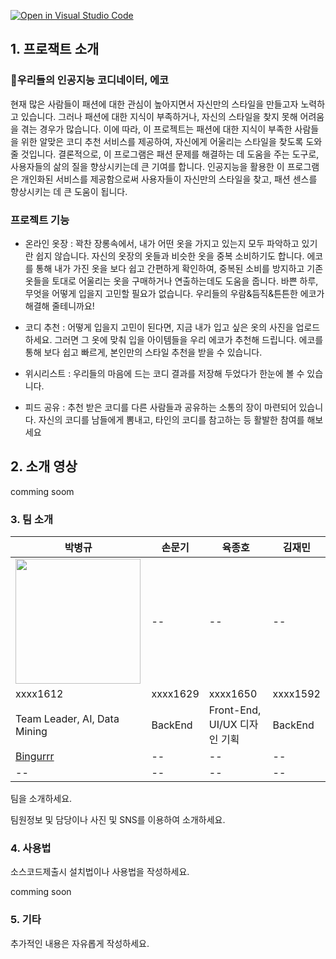 [![Open in Visual Studio Code](https://classroom.github.com/assets/open-in-vscode-c66648af7eb3fe8bc4f294546bfd86ef473780cde1dea487d3c4ff354943c9ae.svg)](https://classroom.github.com/online_ide?assignment_repo_id=10081352&assignment_repo_type=AssignmentRepo)

## 1. 프로잭트 소개

### 🤖우리들의 인공지능 코디네이터, 에코

현재 많은 사람들이 패션에 대한 관심이 높아지면서 자신만의 스타일을 만들고자 노력하고 있습니다. 그러나 패션에 대한 지식이 부족하거나, 자신의 스타일을 찾지 못해 어려움을 겪는 경우가 많습니다. 이에 따라, 이 프로젝트는 패션에 대한 지식이 부족한 사람들을 위한 알맞은 코디 추천 서비스를 제공하여, 자신에게 어울리는 스타일을 찾도록 도와줄 것입니다. 결론적으로, 이 프로그램은 패션 문제를 해결하는 데 도움을 주는 도구로, 사용자들의 삶의 질을 향상시키는데 큰 기여를 합니다. 인공지능을 활용한 이 프로그램은 개인화된 서비스를 제공함으로써 사용자들이 자신만의 스타일을 찾고, 패션 센스를 향상시키는 데 큰 도움이 됩니다.

### 프로젝트 기능

- 온라인 옷장 : 꽉찬 장롱속에서, 내가 어떤 옷을 가지고 있는지 모두 파악하고 있기란 쉽지 않습니다. 자신의 옷장의 옷들과 비슷한 옷을 중복 소비하기도 합니다.  에코를 통해 내가 가진 옷을 보다 쉽고 간편하게 확인하여, 중복된 소비를 방지하고 기존 옷들을 토대로 어울리는 옷을 구매하거나 연출하는데도 도움을 줍니다. 바쁜 하루, 무엇을 어떻게 입을지 고민할 필요가 없습니다. 우리들의 우람&듬직&튼튼한 에코가 해결해 줄테니까요!

- 코디 추천 : 어떻게 입을지 고민이 된다면, 지금 내가 입고 싶은 옷의 사진을 업로드 하세요. 그러면 그 옷에 맞춰 입을 아이템들을 우리 에코가 추천해 드립니다. 에코를 통해 보다 쉽고 빠르게, 본인만의 스타일 추천을 받을 수 있습니다.

- 위시리스트 : 우리들의 마음에 드는 코디 결과를 저장해 두었다가 한눈에 볼 수 있습니다.

- 피드 공유 : 추천 받은 코디를 다른 사람들과 공유하는 소통의 장이 마련되어 있습니다. 자신의 코디를 남들에게 뽐내고, 타인의 코디를 참고하는 등 활발한 참여를 해보세요

## 2. 소개 영상

comming soom

### 3. 팀 소개

|박병규|손문기|육종호|김재민|
|--|--|--|--|
|<img width="200px" src="https://avatars.githubusercontent.com/u/39543006?v=4">|--|--|--|
|xxxx1612|xxxx1629|xxxx1650|xxxx1592|
|Team Leader, AI, Data Mining|BackEnd|Front-End, UI/UX 디자인 기획|BackEnd|
|[Bingurrr](https://github.com/Bingurrr)|--|--|--|
|--|--|--|--|

팀을 소개하세요.

팀원정보 및 담당이나 사진 및 SNS를 이용하여 소개하세요.

### 4. 사용법

소스코드제출시 설치법이나 사용법을 작성하세요.

comming soon

### 5. 기타

추가적인 내용은 자유롭게 작성하세요.


